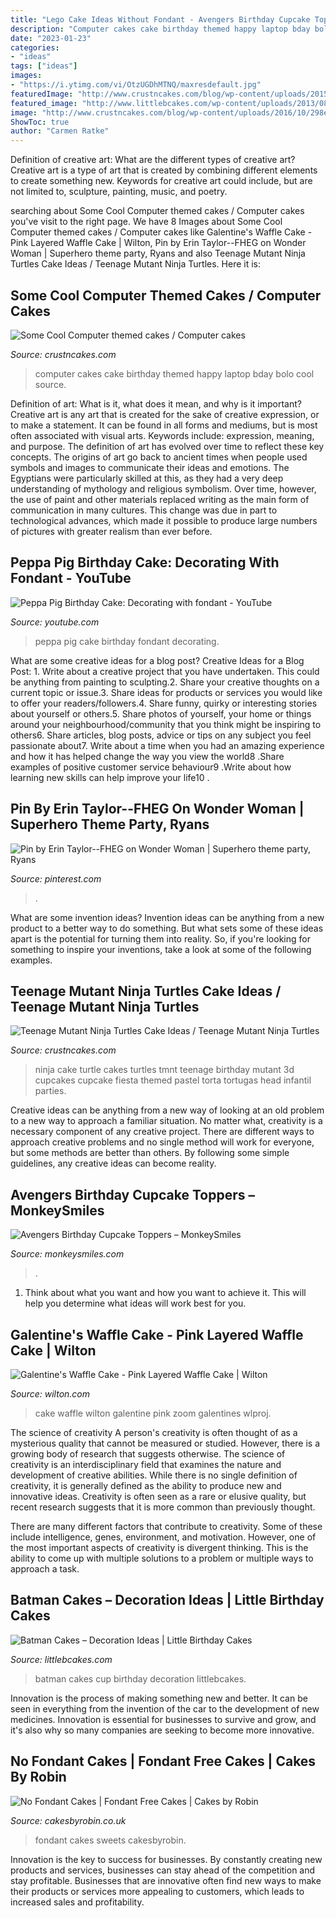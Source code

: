 ```yaml
---
title: "Lego Cake Ideas Without Fondant - Avengers Birthday Cupcake Toppers – Monkeysmiles"
description: "Computer cakes cake birthday themed happy laptop bday bolo cool source"
date: "2023-01-23"
categories:
- "ideas"
tags: ["ideas"]
images:
- "https://i.ytimg.com/vi/OtzUGDhMTNQ/maxresdefault.jpg"
featuredImage: "http://www.crustncakes.com/blog/wp-content/uploads/2015/10/c90e896228bf21b21bcb68eb365ca26d.jpg"
featured_image: "http://www.littlebcakes.com/wp-content/uploads/2013/08/Batman-Cup-Cakes.jpg"
image: "http://www.crustncakes.com/blog/wp-content/uploads/2016/10/298e705049bab25a5aaf5ce7dea6e838.jpg"
ShowToc: true
author: "Carmen Ratke"
---
```



Definition of creative art: What are the different types of creative art?
Creative art is a type of art that is created by combining different elements to create something new. Keywords for creative art could include, but are not limited to, sculpture, painting, music, and poetry.

	

		
searching about Some Cool Computer themed cakes / Computer cakes you've visit to the right page. We have 8 Images about Some Cool Computer themed cakes / Computer cakes like Galentine&#039;s Waffle Cake - Pink Layered Waffle Cake | Wilton, Pin by Erin Taylor--FHEG on Wonder Woman | Superhero theme party, Ryans and also Teenage Mutant Ninja Turtles Cake Ideas / Teenage Mutant Ninja Turtles. Here it is:
		
    
## Some Cool Computer Themed Cakes / Computer Cakes

<img loading=lazy src="http://www.crustncakes.com/blog/wp-content/uploads/2016/10/298e705049bab25a5aaf5ce7dea6e838.jpg" onerror="this.onerror=null;this.src='https://tse2.mm.bing.net/th?id=OIP.CmhgguCzwpEMzPElSmxnEgHaJ2&amp;pid=15.1';" alt="Some Cool Computer themed cakes / Computer cakes">

_Source: crustncakes.com_

>computer cakes cake birthday themed happy laptop bday bolo cool source. 

	

Definition of art: What is it, what does it mean, and why is it important?
Creative art is any art that is created for the sake of creative expression, or to make a statement. It can be found in all forms and mediums, but is most often associated with visual arts. Keywords include: expression, meaning, and purpose. The definition of art has evolved over time to reflect these key concepts.
The origins of art go back to ancient times when people used symbols and images to communicate their ideas and emotions. The Egyptians were particularly skilled at this, as they had a very deep understanding of mythology and religious symbolism. Over time, however, the use of paint and other materials replaced writing as the main form of communication in many cultures. This change was due in part to technological advances, which made it possible to produce large numbers of pictures with greater realism than ever before.

    
## Peppa Pig Birthday Cake: Decorating With Fondant - YouTube

<img loading=lazy src="https://i.ytimg.com/vi/OtzUGDhMTNQ/maxresdefault.jpg" onerror="this.onerror=null;this.src='https://tse2.mm.bing.net/th?id=OIP.pRukMyDnoijjhT2--dYBvQHaEK&amp;pid=15.1';" alt="Peppa Pig Birthday Cake: Decorating with fondant - YouTube">

_Source: youtube.com_

>peppa pig cake birthday fondant decorating. 

	

What are some creative ideas for a blog post?
Creative Ideas for a Blog Post: 1. Write about a creative project that you have undertaken. This could be anything from painting to sculpting.2. Share your creative thoughts on a current topic or issue.3. Share ideas for products or services you would like to offer your readers/followers.4. Share funny, quirky or interesting stories about yourself or others.5. Share photos of yourself, your home or things around your neighbourhood/community that you think might be inspiring to others6. Share articles, blog posts, advice or tips on any subject you feel passionate about7. Write about a time when you had an amazing experience and how it has helped change the way you view the world8 .Share examples of positive customer service behaviour9 .Write about how learning new skills can help improve your life10 .

    
## Pin By Erin Taylor--FHEG On Wonder Woman | Superhero Theme Party, Ryans

<img loading=lazy src="https://i.pinimg.com/originals/14/92/e1/1492e1a8cf033faf813c252d6c8f88fb.jpg" onerror="this.onerror=null;this.src='https://tse4.mm.bing.net/th?id=OIP.eciPkldJWn92j4MPg0_MdgHaNK&amp;pid=15.1';" alt="Pin by Erin Taylor--FHEG on Wonder Woman | Superhero theme party, Ryans">

_Source: pinterest.com_

>. 

	

What are some invention ideas?
Invention ideas can be anything from a new product to a better way to do something. But what sets some of these ideas apart is the potential for turning them into reality. So, if you're looking for something to inspire your inventions, take a look at some of the following examples.

    
## Teenage Mutant Ninja Turtles Cake Ideas / Teenage Mutant Ninja Turtles

<img loading=lazy src="http://www.crustncakes.com/blog/wp-content/uploads/2015/10/c90e896228bf21b21bcb68eb365ca26d.jpg" onerror="this.onerror=null;this.src='https://tse4.mm.bing.net/th?id=OIP.WCpLUq3PhBSJchq6zguuOwHaJ4&amp;pid=15.1';" alt="Teenage Mutant Ninja Turtles Cake Ideas / Teenage Mutant Ninja Turtles">

_Source: crustncakes.com_

>ninja cake turtle cakes turtles tmnt teenage birthday mutant 3d cupcakes cupcake fiesta themed pastel torta tortugas head infantil parties. 

	

Creative ideas can be anything from a new way of looking at an old problem to a new way to approach a familiar situation. No matter what, creativity is a necessary component of any creative project. There are different ways to approach creative problems and no single method will work for everyone, but some methods are better than others. By following some simple guidelines, any creative ideas can become reality.

    
## Avengers Birthday Cupcake Toppers – MonkeySmiles

<img loading=lazy src="https://monkeysmiles.com/wp-content/uploads/2016/02/IMG_2545.jpg" onerror="this.onerror=null;this.src='https://tse1.mm.bing.net/th?id=OIP.zs4D1-oMbsSZ3LVzF2LJNAHaE7&amp;pid=15.1';" alt="Avengers Birthday Cupcake Toppers – MonkeySmiles">

_Source: monkeysmiles.com_

>. 

	

1. Think about what you want and how you want to achieve it. This will help you determine what ideas will work best for you. 

    
## Galentine&#039;s Waffle Cake - Pink Layered Waffle Cake | Wilton

<img loading=lazy src="https://www.wilton.com/dw/image/v2/AAWA_PRD/on/demandware.static/-/Sites-wilton-project-master/default/dwa7fafc49/images/project/WLPROJ-9100/Galentine_Waffle_Cake.jpg?sw=1440&amp;sh=750&amp;sm=fit" onerror="this.onerror=null;this.src='https://tse3.mm.bing.net/th?id=OIP.GKboeBd-GtVUqu9maZJLOQHaHa&amp;pid=15.1';" alt="Galentine&#039;s Waffle Cake - Pink Layered Waffle Cake | Wilton">

_Source: wilton.com_

>cake waffle wilton galentine pink zoom galentines wlproj. 

	

The science of creativity
A person's creativity is often thought of as a mysterious quality that cannot be measured or studied. However, there is a growing body of research that suggests otherwise. The science of creativity is an interdisciplinary field that examines the nature and development of creative abilities.
While there is no single definition of creativity, it is generally defined as the ability to produce new and innovative ideas. Creativity is often seen as a rare or elusive quality, but recent research suggests that it is more common than previously thought.

There are many different factors that contribute to creativity. Some of these include intelligence, genes, environment, and motivation. However, one of the most important aspects of creativity is divergent thinking. This is the ability to come up with multiple solutions to a problem or multiple ways to approach a task.

    
## Batman Cakes – Decoration Ideas | Little Birthday Cakes

<img loading=lazy src="http://www.littlebcakes.com/wp-content/uploads/2013/08/Batman-Cup-Cakes.jpg" onerror="this.onerror=null;this.src='https://tse3.mm.bing.net/th?id=OIP.3BQ_KQwN1Wp6nVATBhPxFQHaGH&amp;pid=15.1';" alt="Batman Cakes – Decoration Ideas | Little Birthday Cakes">

_Source: littlebcakes.com_

>batman cakes cup birthday decoration littlebcakes. 

	

Innovation is the process of making something new and better. It can be seen in everything from the invention of the car to the development of new medicines. Innovation is essential for businesses to survive and grow, and it's also why so many companies are seeking to become more innovative.

    
## No Fondant Cakes | Fondant Free Cakes | Cakes By Robin

<img loading=lazy src="https://www.cakesbyrobin.co.uk/assets/Sweets.jpg" onerror="this.onerror=null;this.src='https://tse2.mm.bing.net/th?id=OIP.XVYDLupyUzZ5-MulHNRkyQHaKi&amp;pid=15.1';" alt="No Fondant Cakes | Fondant Free Cakes | Cakes by Robin">

_Source: cakesbyrobin.co.uk_

>fondant cakes sweets cakesbyrobin. 

	

Innovation is the key to success for businesses. By constantly creating new products and services, businesses can stay ahead of the competition and stay profitable. Businesses that are innovative often find new ways to make their products or services more appealing to customers, which leads to increased sales and profitability.

